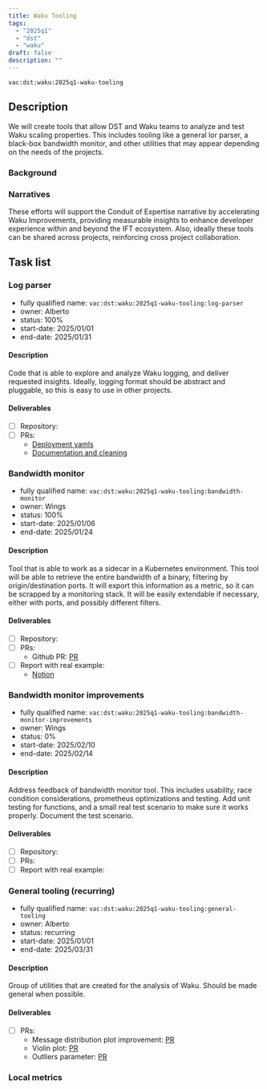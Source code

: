 ```yaml
---
title: Waku Tooling
tags:
  - "2025q1"
  - "dst"
  - "waku"
draft: false
description: ""
---
```


`vac:dst:waku:2025q1-waku-tooling`

## Description

We will create tools that allow
DST and Waku teams to analyze and test
Waku scaling properties.
This includes tooling like a general lor parser,
a black-box bandwidth monitor, and other
utilities that may appear 
depending on the needs of the projects.

### Background

### Narratives

These efforts will support the Conduit of Expertise narrative by
accelerating Waku Improvements,
providing measurable insights
to enhance developer experience
within and beyond the IFT ecosystem.
Also, ideally these tools can be shared across projects, 
reinforcing cross project collaboration.


## Task list

### Log parser

* fully qualified name: `vac:dst:waku:2025q1-waku-tooling:log-parser`
* owner: Alberto
* status: 100%
* start-date: 2025/01/01
* end-date: 2025/01/31

#### Description
Code that is able to explore and analyze
Waku logging, and deliver requested insights.
Ideally, logging format should be abstract and pluggable,
so this is easy to use in other projects.

#### Deliverables
- [ ] Repository:
- [ ] PRs:
  - [Deployment yamls](https://github.com/vacp2p/10ksim/pull/54)
  - [Documentation and cleaning](https://github.com/vacp2p/10ksim/pull/52)

### Bandwidth monitor

* fully qualified name: `vac:dst:waku:2025q1-waku-tooling:bandwidth-monitor`
* owner: Wings
* status: 100%
* start-date: 2025/01/06
* end-date: 2025/01/24

#### Description
Tool that is able to work as a sidecar
in a Kubernetes environment.
This tool will be able to retrieve
the entire bandwidth of a binary,
filtering by origin/destination ports.
It will export this information as a metric,
so it can be scrapped by a monitoring stack.
It will be easily extendable if necessary, 
either with ports, and possibly different filters.

#### Deliverables
- [ ] Repository:
- [ ] PRs:
  - Github PR: [PR](https://github.com/vacp2p/10ksim/pull/53)
- [ ] Report with real example:
  - [Notion](https://www.notion.so/Raw-bandwidth-monitor-sidecar-18b8f96fb65c8062a2a8e176b0ac49be)

### Bandwidth monitor improvements

* fully qualified name: `vac:dst:waku:2025q1-waku-tooling:bandwidth-monitor-improvements`
* owner: Wings
* status: 0%
* start-date: 2025/02/10
* end-date: 2025/02/14

#### Description
Address feedback of bandwidth monitor tool.
This includes usability, race condition considerations,
prometheus optimizations and testing.
Add unit testing for functions, and a small
real test scenario to make sure it works properly.
Document the test scenario.

#### Deliverables
- [ ] Repository:
- [ ] PRs:
- [ ] Report with real example:

### General tooling (recurring)

* fully qualified name: `vac:dst:waku:2025q1-waku-tooling:general-tooling`
* owner: Alberto
* status: recurring
* start-date: 2025/01/01
* end-date: 2025/03/31

#### Description
Group of utilities that are created
for the analysis of Waku.
Should be made general when possible.

#### Deliverables
- [ ] PRs:
  - Message distribution plot improvement: [PR](https://github.com/vacp2p/10ksim/pull/47)
  - Violin plot: [PR](https://github.com/vacp2p/10ksim/pull/51)
  - Outliers parameter: [PR](https://github.com/vacp2p/10ksim/pull/57)

### Local metrics
